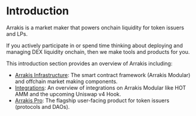 # Introduction

Arrakis is a market maker that powers onchain liquidity for token issuers and LPs.

If you actively participate in or spend time thinking about deploying and managing DEX liquidity onchain, then we make tools and products for you.

This introduction section provides an overview of Arrakis including:

- [Arrakis Infrastructure](./arrakisInfra.md): The smart contract framework (Arrakis Modular) and offchain market making components.
- [Integrations](./integrations/overview.md): An overview of integrations on Arrakis Modular like HOT AMM and the upcoming Uniswap v4 Hook.
- [Arrakis Pro](arrakisPro.md): The flagship user-facing product for token issuers (protocols and DAOs).
